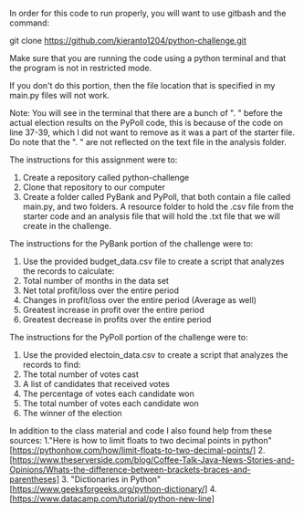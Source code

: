 In order for this code to run properly, you will want to use gitbash and the command:

git clone https://github.com/kieranto1204/python-challenge.git

Make sure that you are running the code using a python terminal and that the program is not in restricted mode.

If you don't do this portion, then the file location that is specified in my main.py files will not work.

Note: You will see in the terminal that there are a bunch of ". " before the actual election results on the PyPoll code, this is because of the code on line 37-39, which I did not want to remove as it was a part of the starter file. Do note that the ". " are not reflected on the text file in the analysis folder.

The instructions for this assignment were to:

1. Create a repository called python-challenge
2. Clone that repository to our computer
3. Create a folder called PyBank and PyPoll, that both contain a file called main.py, and two folders. A resource folder to hold the .csv file from the starter code and an analysis file that will hold the .txt file that we will create in the challenge.

The instructions for the PyBank portion of the challenge were to:

1. Use the provided budget_data.csv file to create a script that analyzes the records to calculate:
2. Total number of months in the data set
3. Net total profit/loss over the entire period
4. Changes in profit/loss over the entire period (Average as well)
5. Greatest increase in profit over the entire period
6. Greatest decrease in profits over the entire period

The instructions for the PyPoll portion of the challenge were to:

1. Use the provided electoin_data.csv to create a script that analyzes the records to find:
2. The total number of votes cast
3. A list of candidates that received votes
4. The percentage of votes each candidate won
5. The total number of votes each candidate won
6. The winner of the election

In addition to the class material and code I also found help from these sources:
1."Here is how to limit floats to two decimal points in python" [https://pythonhow.com/how/limit-floats-to-two-decimal-points/]
2. [https://www.theserverside.com/blog/Coffee-Talk-Java-News-Stories-and-Opinions/Whats-the-difference-between-brackets-braces-and-parentheses]
3. "Dictionaries in Python" [https://www.geeksforgeeks.org/python-dictionary/]
4. [https://www.datacamp.com/tutorial/python-new-line]

